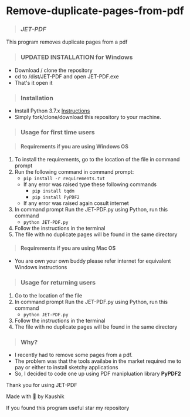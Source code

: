 # Remove-duplicate-pages-from-pdf
> ### _JET-PDF_

This program removes duplicate pages from a pdf
> ### UPDATED INSTALLATION for Windows
- Download / clone the repository
- cd to /dist/JET-PDF and open JET-PDF.exe
- That's it open it

> ### Installation
- Install Python 3.7.x [Instructions](https://www.python.org/downloads/release/python-370/)
- Simply fork/clone/download this repository to your machine.
> ### Usage for first time users

  > #### Requirements if you are using Windows OS
  1. To install the requirements, go to the location of the file in command prompt
  2. Run the following command in command prompt:
        - `pip install -r requirements.txt`
        - If any error was raised type these following commands
            - `pip install tqdm`
            - `pip install PyPDF2`
        - If any error was raised again cosult internet
  3. In command prompt Run the JET-PDF.py using Python, run this command
        - `python JET-PDF.py`
  5. Follow the instructions in the terminal
  6. The file with no duplicate pages will be found in the same directory
  > #### Requirements if you are using Mac OS
  - You are own your own buddy please refer internet for equivalent Windows instructions
> ### Usage for returning users
  1. Go to the location of the file
  1. In command prompt Run the JET-PDF.py using Python, run this command
        - `python JET-PDF.py`
  2. Follow the instructions in the terminal
  3. The file with no duplicate pages will be found in the same directory
>### Why?
- I recently had to remove some pages from a pdf.
- The problem was that the tools availabe in the market required me to pay or either to install sketchy applications
- So, I decided to code one up using PDF manipluation library **PyPDF2**  

Thank you for using JET-PDF

Made with 💚 by Kaushik

If you found this program useful star my repository
